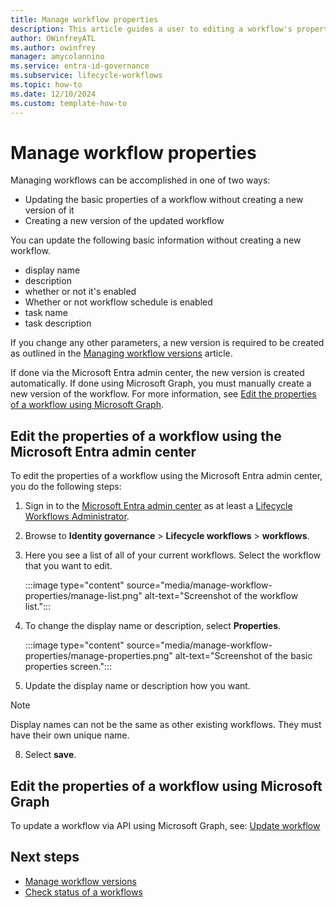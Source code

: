 ```yaml
---
title: Manage workflow properties
description: This article guides a user to editing a workflow's properties using Lifecycle Workflows.
author: OWinfreyATL
ms.author: owinfrey
manager: amycolannino
ms.service: entra-id-governance
ms.subservice: lifecycle-workflows
ms.topic: how-to
ms.date: 12/10/2024
ms.custom: template-how-to
---
```


# Manage workflow properties

Managing workflows can be accomplished in one of two ways:  
   - Updating the basic properties of a workflow without creating a new version of it
   - Creating a new version of the updated workflow

You can update the following basic information without creating a new workflow.
   - display name
   - description
   - whether or not it's enabled
   - Whether or not workflow schedule is enabled
   - task name
   - task description

If you change any other parameters, a new version is required to be created as outlined in the [Managing workflow versions](manage-workflow-tasks.md) article.

If done via the Microsoft Entra admin center, the new version is created automatically. If done using Microsoft Graph, you must manually create a new version of the workflow.  For more information, see [Edit the properties of a workflow using Microsoft Graph](#edit-the-properties-of-a-workflow-using-microsoft-graph).

## Edit the properties of a workflow using the Microsoft Entra admin center

To edit the properties of a workflow using the Microsoft Entra admin center, you do the following steps:

1. Sign in to the [Microsoft Entra admin center](https://entra.microsoft.com) as at least a [Lifecycle Workflows Administrator](../identity/role-based-access-control/permissions-reference.md#lifecycle-workflows-administrator).

1. Browse to **Identity governance** > **Lifecycle workflows** > **workflows**.

1. Here you see a list of all of your current workflows. Select the workflow that you want to edit.
    
    :::image type="content" source="media/manage-workflow-properties/manage-list.png" alt-text="Screenshot of the workflow list.":::

6. To change the display name or description, select **Properties**.

    :::image type="content" source="media/manage-workflow-properties/manage-properties.png" alt-text="Screenshot of the basic properties screen.":::

7. Update the display name or description how you want. 
> [!NOTE]
> Display names can not be the same as other existing workflows. They must have their own unique name.

8. Select **save**.


## Edit the properties of a workflow using Microsoft Graph

To update a workflow via API using Microsoft Graph, see: [Update workflow](/graph/api/identitygovernance-workflow-update)






## Next steps

- [Manage workflow versions](manage-workflow-tasks.md)
- [Check status of a workflows](check-status-workflow.md)
